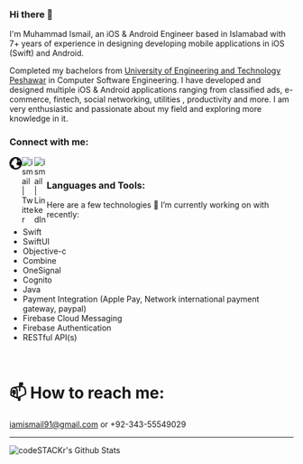 ### Hi there 👋

I'm Muhammad Ismail, an iOS & Android Engineer based in Islamabad with 7+ years of experience in designing developing mobile applications in iOS (Swift) and Android.

Completed my bachelors from [University of Engineering and Technology Peshawar](https://www.uetpeshawar.edu.pk/) in Computer Software Engineering. I have developed and designed multiple iOS & Android applications ranging from classified ads, e-commerce, fintech, social networking, utilities , productivity and more. I am very enthusiastic and passionate about my field and exploring more knowledge in it.

### Connect with me:

[<img align="left" alt="iamismail91.github.io" width="22px" src="https://raw.githubusercontent.com/iconic/open-iconic/master/svg/globe.svg" />][website]
[<img align="left" alt="ismail | Twitter" width="22px" src="https://cdn.jsdelivr.net/npm/simple-icons@v3/icons/twitter.svg" />][twitter]
[<img align="left" alt="ismail | LinkedIn" width="22px" src="https://cdn.jsdelivr.net/npm/simple-icons@v3/icons/linkedin.svg" />][linkedin]

<br />

### Languages and Tools:
Here are a few technologies 🔭 I’m currently working on with recently:

  - Swift
  - SwiftUI
  - Objective-c
  - Combine
  - OneSignal
  - Cognito
  - Java
  - Payment Integration (Apple Pay, Network international payment gateway, paypal)
  - Firebase Cloud Messaging
  - Firebase Authentication
  - RESTful API(s)
  
<br />

# 📫 How to reach me: 
iamismail91@gmail.com or +92-343-55549029
<br />

---
<img align="left" alt="codeSTACKr's Github Stats" src="https://github-readme-stats.vercel.app/api?username=iamismail91&show_icons=true&hide_border=true&count_private=true" />

[website]: https://github.com/iamismail91
[twitter]: https://twitter.com/Muhamma50331999
[linkedin]: https://www.linkedin.com/in/muhammad-ismail-%EF%A3%BF-043667aa
